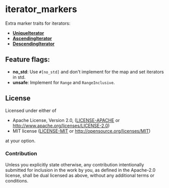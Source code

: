 # iterator_markers
Extra marker traits for iterators:

* **[UniqueIterator](http://tormol.github.io/rustdoc/iterator_markers/trait.UniqueIterator.html)**
* **[AscendingIterator](http://tormol.github.io/rustdoc/iterator_markers/trait.AscendingIterator.html)**
* **[DescendingIterator](http://tormol.github.io/rustdoc/iterator_markers/trait.DescendingIterator.html)**

## Feature flags:
* **no_std**: Use `#[no_std]` and don't implement for the map and set iterators in std.
* **unsafe**: Implement for `Range` and `RangeInclusive`.

## License

Licensed under either of

 * Apache License, Version 2.0, ([LICENSE-APACHE](LICENSE-APACHE) or http://www.apache.org/licenses/LICENSE-2.0)
 * MIT license ([LICENSE-MIT](LICENSE-MIT) or http://opensource.org/licenses/MIT)

at your option.

### Contribution

Unless you explicitly state otherwise, any contribution intentionally
submitted for inclusion in the work by you, as defined in the Apache-2.0
license, shall be dual licensed as above, without any additional terms or
conditions.

